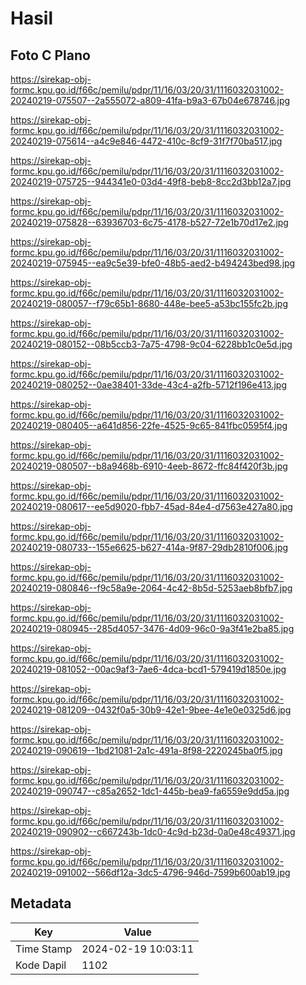 # Hasil

## Foto C Plano

https://sirekap-obj-formc.kpu.go.id/f66c/pemilu/pdpr/11/16/03/20/31/1116032031002-20240219-075507--2a555072-a809-41fa-b9a3-67b04e678746.jpg

https://sirekap-obj-formc.kpu.go.id/f66c/pemilu/pdpr/11/16/03/20/31/1116032031002-20240219-075614--a4c9e846-4472-410c-8cf9-31f7f70ba517.jpg

https://sirekap-obj-formc.kpu.go.id/f66c/pemilu/pdpr/11/16/03/20/31/1116032031002-20240219-075725--944341e0-03d4-49f8-beb8-8cc2d3bb12a7.jpg

https://sirekap-obj-formc.kpu.go.id/f66c/pemilu/pdpr/11/16/03/20/31/1116032031002-20240219-075828--63936703-6c75-4178-b527-72e1b70d17e2.jpg

https://sirekap-obj-formc.kpu.go.id/f66c/pemilu/pdpr/11/16/03/20/31/1116032031002-20240219-075945--ea9c5e39-bfe0-48b5-aed2-b494243bed98.jpg

https://sirekap-obj-formc.kpu.go.id/f66c/pemilu/pdpr/11/16/03/20/31/1116032031002-20240219-080057--f79c65b1-8680-448e-bee5-a53bc155fc2b.jpg

https://sirekap-obj-formc.kpu.go.id/f66c/pemilu/pdpr/11/16/03/20/31/1116032031002-20240219-080152--08b5ccb3-7a75-4798-9c04-6228bb1c0e5d.jpg

https://sirekap-obj-formc.kpu.go.id/f66c/pemilu/pdpr/11/16/03/20/31/1116032031002-20240219-080252--0ae38401-33de-43c4-a2fb-5712f196e413.jpg

https://sirekap-obj-formc.kpu.go.id/f66c/pemilu/pdpr/11/16/03/20/31/1116032031002-20240219-080405--a641d856-22fe-4525-9c65-841fbc0595f4.jpg

https://sirekap-obj-formc.kpu.go.id/f66c/pemilu/pdpr/11/16/03/20/31/1116032031002-20240219-080507--b8a9468b-6910-4eeb-8672-ffc84f420f3b.jpg

https://sirekap-obj-formc.kpu.go.id/f66c/pemilu/pdpr/11/16/03/20/31/1116032031002-20240219-080617--ee5d9020-fbb7-45ad-84e4-d7563e427a80.jpg

https://sirekap-obj-formc.kpu.go.id/f66c/pemilu/pdpr/11/16/03/20/31/1116032031002-20240219-080733--155e6625-b627-414a-9f87-29db2810f006.jpg

https://sirekap-obj-formc.kpu.go.id/f66c/pemilu/pdpr/11/16/03/20/31/1116032031002-20240219-080846--f9c58a9e-2064-4c42-8b5d-5253aeb8bfb7.jpg

https://sirekap-obj-formc.kpu.go.id/f66c/pemilu/pdpr/11/16/03/20/31/1116032031002-20240219-080945--285d4057-3476-4d09-96c0-9a3f41e2ba85.jpg

https://sirekap-obj-formc.kpu.go.id/f66c/pemilu/pdpr/11/16/03/20/31/1116032031002-20240219-081052--00ac9af3-7ae6-4dca-bcd1-579419d1850e.jpg

https://sirekap-obj-formc.kpu.go.id/f66c/pemilu/pdpr/11/16/03/20/31/1116032031002-20240219-081209--0432f0a5-30b9-42e1-9bee-4e1e0e0325d6.jpg

https://sirekap-obj-formc.kpu.go.id/f66c/pemilu/pdpr/11/16/03/20/31/1116032031002-20240219-090619--1bd21081-2a1c-491a-8f98-2220245ba0f5.jpg

https://sirekap-obj-formc.kpu.go.id/f66c/pemilu/pdpr/11/16/03/20/31/1116032031002-20240219-090747--c85a2652-1dc1-445b-bea9-fa6559e9dd5a.jpg

https://sirekap-obj-formc.kpu.go.id/f66c/pemilu/pdpr/11/16/03/20/31/1116032031002-20240219-090902--c667243b-1dc0-4c9d-b23d-0a0e48c49371.jpg

https://sirekap-obj-formc.kpu.go.id/f66c/pemilu/pdpr/11/16/03/20/31/1116032031002-20240219-091002--566df12a-3dc5-4796-946d-7599b600ab19.jpg


## Metadata

| Key        | Value               |
| ---------- | ------------------- |
| Time Stamp | 2024-02-19 10:03:11 |
| Kode Dapil | 1102                |



